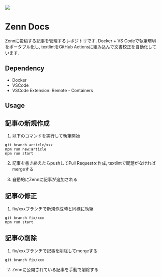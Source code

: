 ![](https://zenn.dev/images/og-large.png)

# Zenn Docs

Zennに投稿する記事を管理するレポジトリです.
Docker + VS Codeで執筆環境をポータブル化し, textlintをGitHub Actionsに組み込んで文書校正を自動化しています.

## Dependency

- Docker
- VSCode
- VSCode Extension: Remote - Containers

## Usage

## 記事の新規作成

1. 以下のコマンドを実行して執筆開始
```
git branch article/xxx
npm run new:article
npm run start
```

2. 記事を書き終えたらpushしてPull Requestを作成, textlintで問題がなければmergeする

3. 自動的にZennに記事が追加される

## 記事の修正

1. fix/xxxブランチで新規作成時と同様に執筆

```
git branch fix/xxx
npm run start
```

## 記事の削除

1. fix/xxxブランチで記事を削除してmergeする

```
git branch fix/xxx
```

2. Zennに公開されている記事を手動で削除する